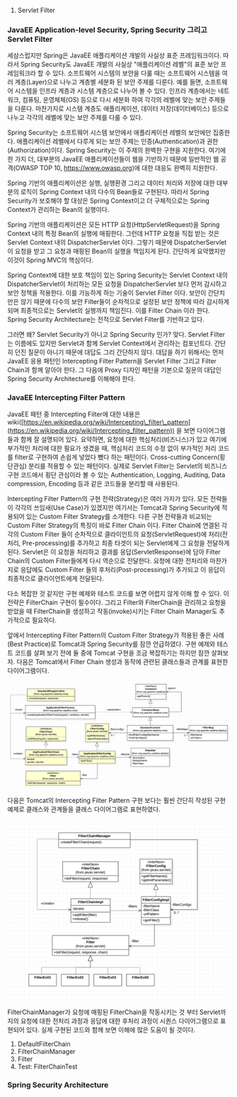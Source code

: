 01. Servlet Filter

### JavaEE Application-level Security, Spring Security 그리고 Servlet Filter

세삼스럽지만 Spring은 JavaEE 애플리케이션 개발의 사실상 표준 프레임워크이다. 따라서 Spring Security도 JavaEE 개발의 사실상 "애플리케이션 레벨"의 표준 보안 프레임워크라 할 수 있다. 소프트웨어 시스템의 보안을 다룰 때는 소프트웨어 시스템을 여러 계층(Layer)으로 나누고 계층별 세분화 된 보안 주제를 다룬다. 예를 들면, 소프트웨어 시스템을 인프라 계층과 시스템 계층으로 나누어 볼 수 있다. 인프라 계층에서는 네트워크, 컴퓨팅, 운영체체(OS) 등으로 다시 세분화 하여 각각의 레벨에 맞는 보안 주제들을 다룬다. 마찬가지로 시스템 계층도 애플리케이션, 데이터 저장(데이터베이스) 등으로 나누고 각각의 레벨에 맞는 보안 주제를 다룰 수 있다.

Spring Security는 소프트웨어 시스템 보안에서 애플리케이션 레벨의 보안에만 집중한다. 애플리케이션 레벨에서 다루게 되는 보안 주제는 인증(Authentication)과 권한(Authorization)이다. Spring Security는 이 주제의 완벽한 구현을 지원한다. 여기에 한 가지 더, 대부분의 JavaEE 애플리케이션들이 웹을 기반하기 때문에 일반적인 웹 공격(OWASP TOP 10, https://www.owasp.org)에 대한 대응도 완벽히 지원한다.

Spring 기반의 애플리케이션은 실행, 실행환경 그리고 데이터 처리와 저장에 대한 대부분의 로직이 Spring Context 내의 다수의 Bean들로 구현된다. 따라서 Spring Security가 보호해야 할 대상은 Spring Context이고 더 구체적으로는 Spring Context가 관리하는 Bean의 실행이다.

Spring 기반의 애플리케이션은 모든 HTTP 요청(HttpServletRequest)을 Spring Context 내의 특정 Bean의 실행에 매핑한다. 그런데 HTTP 요청을 직접 받는 것은 Servlet Context 내의 DispatcherServlet 이다. 그렇기 때문에 DispatcherServlet이 요청을 받고 그 요청과 매핑된 Bean의 실행을 책임지게 된다. 간단하게 요약했지만 이것이 Spring MVC의 핵심이다.

Spring Context에 대한 보호 책임이 있는 Spring Security는 Servlet Context 내의 DispatcherServlet이 처리하는 모든 요청을 DispatcherServlet 보다 먼저 감시하고 보안 정책을 적용한다. 이를 가능하게 하는 기술이 Servlet Filter 이다. 보안이 간단치만은 않기 때문에 다수의 보안 Filter들이 순차적으로 설정된 보안 정책에 따라 감시하게 되며 최종적으로는 Servlet의 실행까지 책임진다. 이를 Filter Chain 이라 한다. Spring Security Architecture는 전적으로 Servlet Filter를 기반하고 있다.

그러면 왜? Servlet Security가 아니고 Spring Security 인가? 맞다. Servlet Filter는 이름에도 있지만 Servlet과 함께 Servlet Context에서 관리하는 컴포넌트다. 간단히 던진 질문이 아니기 때문에 대답도 그리 간단하지 않다. 대답을 하기 위해서는 먼저 JavaEE 응용 패턴인 Intercepting Filter Pattern을 Servlet Filter 그리고 Filter Chain과 함께 알아야 한다. 그 다음에 Proxy 디자인 패턴을 기본으로 질문의 대답인 Spring Security Architecture를 이해해야 한다.

### JavaEE Intercepting Filter Pattern

JavaEE 패턴 중 Intercepting Filter에 대한 내용은 wiki([https://en.wikipedia.org/wiki/Intercepting\_filter\_pattern](https://en.wikipedia.org/wiki/Intercepting_filter_pattern)) 을 보면 다이어그램들과 함께 잘 설명되어 있다. 요약하면, 요청에 대한 핵심처리(비즈니스)가 있고 여기에 부가적인 처리에 대한 필요가 생겼을 때, 핵심처리 코드의 수정 없이 부가적인 처리 코드를 filter로 구현하여 손쉽게 넣었다 뺐다 하는 패턴이다. Cross-cutting Concern(횡단관심) 분리를 적용할 수 있는 패턴이다. 실제로 Servlet Filter는 Servlet의 비즈니스 구현 코드에서 횡단 관심이라 볼 수 있는 Authentication, Logging, Auditing, Data compression, Encoding 등과 같은 코드들을 분리할 때 사용된다.

Intercepting Filter Pattern의 구현 전략(Strategy)은 여러 가지가 있다. 모든 전략들이 각각의 쓰임새(Use Case)가 있겠지만 여기서는 Tomcat과 Spring Security에 적용되어 있는 Custom Filter Strategy를 소개한다. 다른 구현 전략들과 비교되는 Custom Filter Strategy의 특징이 바로 Filter Chain 이다. Filter Chain에 연결된 각각의 Custom Filter 들이 순차적으로 클라이언트의 요청(ServletRequest)에 처리(전처리, Pre-processing)를 추가하고 최종 타겟이 되는 Servlet에게 그 요청을 전달하게 된다. Servlet은 이 요청을 처리하고 결과를 응답(ServletResponse)에 담아 Filter Chain의 Custom Filter들에게 다시 역순으로 전달한다. 요청에 대한 전처리와 마찬가지로 응답에도 Custom Filter 들의 후처리(Post-processing)가 추가되고 이 응답이 최종적으로 클라이언트에게 전달된다.

다소 복잡한 것 같지만 구현 예제와 테스트 코드를 보면 어렵지 않게 이해 할 수 있다. 이 전략은 FilterChain 구현이 필수이다. 그리고 Filter와 FilterChain을 관리하고 요청을 받았을 때 FilterChain을 생성하고 작동(invoke)시키는 Filter Chain Manager도 추가적으로 필요하다.

앞에서 Intercepting Filter Pattern의 Custom Filter Strategy가 적용된 좋은 사례(Best Practice)로 Tomcat과 Spring Security를 잠깐 언급하였다. 구현 예제와 테스트 코드를 살펴 보기 전에 둘 중에 Tomcat 구현을 조금 복잡하기는 하지만 잠깐 살펴보자. 다음은 Tomcat에서 Filter Chain 생성과 동작에 관련된 클래스들과 관계를 표현한 다이어그램이다.

![6862e7e9e354c369164a55c71659d0d9.png](../../_resources/b2f6be3eb9254fc88a0912313c1c4185.png)


다음은 Tomcat의 Intercepting Filter Pattern 구현 보다는 훨씬 간단히 작성된 구현 예제로 클래스와 관계들을 클래스 다이어그램로 표현하였다.

![f75de69e7631671f75df6fa190c6ebf0.png](../../_resources/1ba7608ac6bd4242833278e82ad88215.png)

FilterChainManager가 요청에 매핑된 FilterChain을 작동시키는 것 부터 Servlet까지의 요청에 대한 전처리 과정과 응답에 대한 후처리 과정이 시퀀스 다이어그램으로 표현되어 있다. 실제 구현된 코드와 함께 보면 이해에 많은 도움이 될 것이다.

1.  DefaultFilterChain
2.  FilterChainManager
3.  Filter
4.  Test: FilterChainTest

### Spring Security Architecture